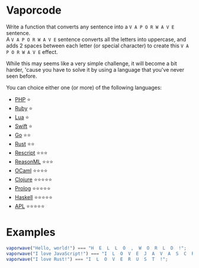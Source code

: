 # Vaporcode

Write a function that converts any sentence into a `V A P O R W A V E` sentence. <br />
A `V A P O R W A V E` sentence converts all the letters into uppercase, and adds 2 spaces between each letter (or special character) to create this `V A P O R W A V E` effect.

While this may seems like a very simple challenge, it will become a bit harder, 'cause you have to solve it by using a language that you've never seen before.

You can choice either one (or more) of the following languages:

- [PHP](https://www.php.net) ⭐️
- [Ruby](https://www.ruby-lang.org) ⭐️
- [Lua](https://www.lua.org) ⭐️
- [Swift](https://swift.org) ⭐️
- [Go](https://golang.org) ⭐️⭐️
- [Rust](https://rust-lang.org) ⭐️⭐️
- [Rescript](https://www.rescript-lang.org) ⭐️⭐️⭐️
- [ReasonML](https://reasonml.github.io/) ⭐️⭐️⭐️
- [OCaml](https://ocaml.org) ⭐️⭐️⭐️⭐️
- [Clojure](https://clojure.org) ⭐️⭐️⭐️⭐️⭐️
- [Prolog](https://www.swi-prolog.org/) ⭐️⭐️⭐️⭐️⭐️
- [Haskell](https://haskell.org) ⭐️⭐️⭐️⭐️⭐️
- [APL](https://en.wikipedia.org/wiki/APL_(programming_language)) ⭐️⭐️⭐️⭐️⭐️

# Examples

```js
vaporwave("Hello, world!") === "H  E  L  L  O  ,  W  O  R  L  D  !";
vaporwave("I love JavaScript!") === "I  L  O  V  E  J  A  V  A  S  C  R  I  P  T  !";
vaporwave("I love Rust!") === "I  L  O  V  E  R  U  S  T  !";
```
